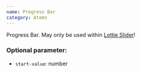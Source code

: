 ```yaml
---
name: Progress Bar
category: Atoms
---
```


Progress Bar. May only be used within [Lottie Slider](index.html#lottie-slider)!

### Optional parameter:
- `start-value`: number

```dvag-e-progress-bar:demo/progress-bar.html
```
